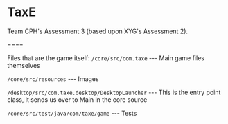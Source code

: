 TaxE
====

Team CPH's Assessment 3 (based upon XYG's Assessment 2).

====

Files that are the game itself:
  ```/core/src/com.taxe```   ---  Main game files themselves

  ```/core/src/resources```  ---  Images

  ```/desktop/src/com.taxe.desktop/DesktopLauncher```  --- This is the entry point class, it sends us over to Main in the core source

  ```/core/src/test/java/com/taxe/game```   ---   Tests
